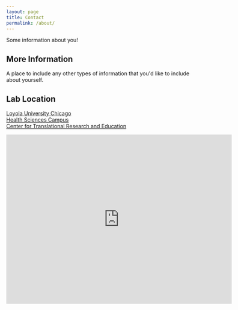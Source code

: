 ```yaml
---
layout: page
title: Contact
permalink: /about/
---
```


Some information about you!

## More Information

A place to include any other types of information that you'd like to include about yourself.


## Lab Location
[Loyola University Chicago](https://luc.edu/)
<br>
[Health Sciences Campus](https://hsd.luc.edu/)
<br>
[Center for Translational Research and Education](https://www.luc.edu/ctre/index.shtml)

<iframe src="https://www.google.com/maps/embed?pb=!1m18!1m12!1m3!1d15415.114286903841!2d-87.84572733679336!3d41.85693970680026!2m3!1f0!2f0!3f0!3m2!1i1024!2i768!4f13.1!3m3!1m2!1s0x880e357500ec1489%3A0x1d4ca8c51f529d81!2sCenter%20for%20Translational%20Research%20%26%20Education!5e0!3m2!1sen!2sus!4v1687365644315!5m2!1sen!2sus" width="600" height="450" style="border:0;" allowfullscreen="" loading="lazy" referrerpolicy="no-referrer-when-downgrade"></iframe>

